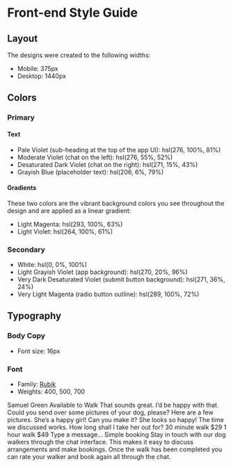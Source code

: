 # Front-end Style Guide

## Layout

The designs were created to the following widths:

- Mobile: 375px
- Desktop: 1440px

## Colors

### Primary

#### Text

- Pale Violet (sub-heading at the top of the app UI):
  hsl(276, 100%, 81%)
- Moderate Violet (chat on the left): hsl(276, 55%, 52%)
- Desaturated Dark Violet (chat on the right): hsl(271, 15%, 43%)
- Grayish Blue (placeholder text): hsl(206, 6%, 79%)
  <!-- - Very Dark Desaturated Violet (main heading): hsl(271, 36%, 24%) -->
  <!-- - Dark Grayish Violet (paragraph): hsl(270, 7%, 64%) -->

#### Gradients

These two colors are the vibrant background colors you see throughout the design and are applied as a linear gradient:

- Light Magenta: hsl(293, 100%, 63%)
- Light Violet: hsl(264, 100%, 61%)

### Secondary

- White: hsl(0, 0%, 100%)
- Light Grayish Violet (app background): hsl(270, 20%, 96%)
- Very Dark Desaturated Violet (submit button background): hsl(271, 36%, 24%)
- Very Light Magenta (radio button outline): hsl(289, 100%, 72%)

## Typography

### Body Copy

- Font size: 16px

### Font

- Family: [Rubik](https://fonts.google.com/specimen/Rubik)
- Weights: 400, 500, 700

Samuel Green Available to Walk That sounds great. I’d be happy with that.
Could you send over some pictures of your dog, please? Here are a few
pictures. She’s a happy girl! Can you make it? She looks so happy! The time
we discussed works. How long shall I take her out for? 30 minute walk $29 1
hour walk $49 Type a message… Simple booking Stay in touch with our dog
walkers through the chat interface. This makes it easy to discuss
arrangements and make bookings. Once the walk has been completed you can
rate your walker and book again all through the chat.
